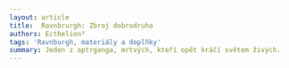 ```yaml
---
layout: article
title:  Ravnbrurgh: Zbroj dobrodruha
authors: Ecthelion²
tags: 'Ravnburgh, materiály a doplňky'
summary: Jeden z aptrganga, mrtvých, kteří opět kráčí světem živých.
---
```


